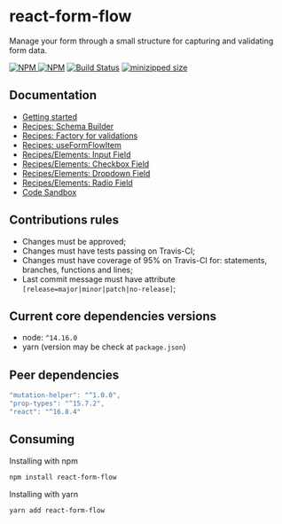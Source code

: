 # react-form-flow

Manage your form through a small structure for capturing and validating form data.

[![NPM](https://img.shields.io/npm/v/react-form-flow.svg?style=flat-square) ![NPM](https://img.shields.io/npm/dm/react-form-flow.svg?style=flat-square)](https://www.npmjs.com/package/react-form-flow)
[![Build Status](https://github.com/daniloster/react-form-flow/actions/workflows/nodejs.yml/badge.svg)](https://github.com/daniloster/react-form-flow/actions/workflows/nodejs.yml)
[![minizipped size](https://flat.badgen.net/bundlephobia/minzip/react-form-flow)](https://bundlephobia.com/result?p=react-form-flow@latest)

## Documentation

- [Getting started](https://codeinbox.me/react-form-flow/?path=/docs/docs-getting-started--page)
- [Recipes: Schema Builder](https://codeinbox.me/react-form-flow/?path=/docs/docs-recipes-schema-builder--schema-builder)
- [Recipes: Factory for validations](https://codeinbox.me/react-form-flow/?path=/docs/docs-recipes-validations--page)
- [Recipes: useFormFlowItem](https://codeinbox.me/react-form-flow/?path=/docs/docs-recipes-useformflowitem--page)
- [Recipes/Elements: Input Field](https://codeinbox.me/react-form-flow/?path=/docs/docs-recipes-input--page)
- [Recipes/Elements: Checkbox Field](https://codeinbox.me/react-form-flow/?path=/docs/docs-recipes-checkbox--page)
- [Recipes/Elements: Dropdown Field](https://codeinbox.me/react-form-flow/?path=/docs/docs-recipes-dropdown--page)
- [Recipes/Elements: Radio Field](https://codeinbox.me/react-form-flow/?path=/docs/docs-recipes-radio--page)
- [Code Sandbox](https://codesandbox.io/s/pensive-paper-sgykr)

## Contributions rules

- Changes must be approved;
- Changes must have tests passing on Travis-CI;
- Changes must have coverage of 95% on Travis-CI for: statements, branches, functions and lines;
- Last commit message must have attribute `[release=major|minor|patch|no-release]`;

## Current core dependencies versions

- node: `^14.16.0`
- yarn (version may be check at `package.json`)

## Peer dependencies

```js static
"mutation-helper": "^1.0.0",
"prop-types": "^15.7.2",
"react": "^16.8.4"
```

## Consuming

Installing with npm

```bash
npm install react-form-flow
```

Installing with yarn

```bash
yarn add react-form-flow
```
